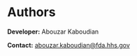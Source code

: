 # Authors
**Developer:**   Abouzar Kaboudian

**Contact:**    [abouzar.kaboudian@fda.hhs.gov](mailto:abouzar.kaboudian@fda.hhs.gov)

